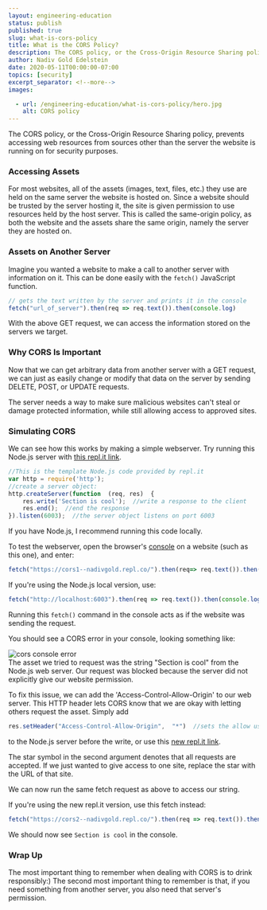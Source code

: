 ```yaml
---
layout: engineering-education
status: publish
published: true
slug: what-is-cors-policy
title: What is the CORS Policy?
description: The CORS policy, or the Cross-Origin Resource Sharing policy, prevents accessing web resources from sources other than the server the website is running on for security purposes.
author: Nadiv Gold Edelstein
date: 2020-05-11T00:00:00-07:00
topics: [security]
excerpt_separator: <!--more-->
images:

  - url: /engineering-education/what-is-cors-policy/hero.jpg
    alt: CORS policy
---
```

The CORS policy, or the Cross-Origin Resource Sharing policy, prevents accessing web resources from sources other than the server the website is running on for security purposes.  
<!--more-->

### Accessing Assets
For most websites, all of the assets (images, text, files, etc.) they use are held on the same server the website is hosted on. Since a website should be trusted by the server hosting it, the site is given permission to use resources held by the host server. This is called the same-origin policy, as both the website and the assets share the same origin, namely the server they are hosted on.

### Assets on Another Server
Imagine you wanted a website to make a call to another server with information on it. This can be done easily with the `fetch()` JavaScript function.
```javascript
// gets the text written by the server and prints it in the console
fetch("url_of_server").then(req => req.text()).then(console.log)
```
With the above GET request, we can access the information stored on the servers we target.

### Why CORS Is Important
Now that we can get arbitrary data from another server with a GET request, we can just as easily change or modify that data on the server by sending DELETE, POST, or UPDATE requests.  

The server needs a way to make sure malicious websites can't steal or damage protected information, while still allowing access to approved sites.

### Simulating CORS
We can see how this works by making a simple webserver. Try running this Node.js server with [this repl.it link](https://repl.it/@NadivGold/cors1).

```javascript
//This is the template Node.js code provided by repl.it
var http = require('http');
//create a server object:
http.createServer(function  (req, res)  {
	res.write('Section is cool');  //write a response to the client
	res.end();  //end the response
}).listen(6003);  //the server object listens on port 6003
```

If you have Node.js, I recommend running this code locally.

To test the webserver, open the browser's [console](https://support.monday.com/hc/en-us/articles/360002197259-How-to-Open-the-Developer-Console-in-your-Browser) on a website (such as this one), and enter:
```javascript
fetch("https://cors1--nadivgold.repl.co/").then(req=> req.text()).then(console.log)
```
If you're using the Node.js local version, use:
```javascript
fetch("http://localhost:6003").then(req => req.text()).then(console.log)
```

Running this `fetch()` command in the console acts as if the website was sending the request.

You should see a CORS error in your console, looking something like:

![cors console error](/engineering-education/what-is-cors-policy/cors-failed.png)<br/>
The asset we tried to request was the string "Section is cool" from the Node.js web server. Our request was blocked because the server did not explicitly give our website permission.

To fix this issue, we can add the 'Access-Control-Allow-Origin' to our web server. This HTTP header lets CORS know that we are okay with letting others request the asset. Simply add

```javascript
res.setHeader("Access-Control-Allow-Origin",  "*")  //sets the allow use to all requests html header
```
to the Node.js server before the write, or use this [new repl.it link](https://repl.it/@NadivGold/cors2).

The star symbol in the second argument denotes that all requests are accepted. If we just wanted to give access to one site, replace the star with the URL of that site.

We can now run the same fetch request as above to access our string.

If you're using the new repl.it version, use this fetch instead:
```javascript
fetch("https://cors2--nadivgold.repl.co/").then(req => req.text()).then(console.log)
```

We should now see `Section is cool` in the console.

### Wrap Up
The most important thing to remember when dealing with CORS is to drink responsibly:)
The second most important thing to remember is that, if you need something from another server, you also need that server's permission.
